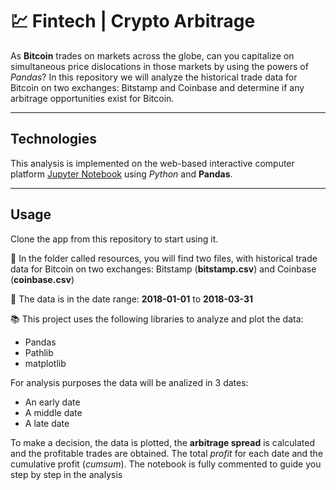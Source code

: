 # 💹 Fintech | Crypto Arbitrage

As **Bitcoin** trades on markets across the globe, can you capitalize on simultaneous price dislocations in those markets by using the powers of *Pandas*? In this repository we will analyze the historical trade data for Bitcoin on two exchanges: Bitstamp and Coinbase and determine if any arbitrage opportunities exist for Bitcoin.

---

## Technologies

This analysis is implemented on the web-based interactive computer platform [Jupyter Notebook](https://jupyter.org/) using *Python* and **Pandas**. 

---

## Usage

Clone the app from this repository to start using it.

📂 In the folder called resources, you will find two files, with historical trade data for Bitcoin on two exchanges: Bitstamp (**bitstamp.csv**) and Coinbase (**coinbase.csv**)

📅 The data is in the date range: **2018-01-01** to **2018-03-31**

📚 This project uses the following libraries to analyze and plot the data:
* Pandas
* Pathlib
* matplotlib

For analysis purposes the data will be analized in 3 dates:
* An early date
* A middle date
* A late date

To make a decision, the data is plotted, the **arbitrage spread** is calculated and the profitable trades are obtained. The total *profit* for each date and the cumulative profit (*cumsum*). The notebook is fully commented to guide you step by step in the analysis
